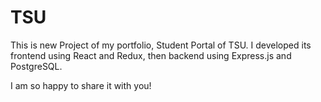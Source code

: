 # TSU

 This is new Project of my portfolio, Student Portal of TSU. I developed its frontend using React and Redux, then backend using Express.js and PostgreSQL. 


I am so happy to share it with you!
